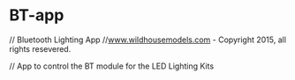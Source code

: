 # BT-app
// Bluetooth Lighting App
//www.wildhousemodels.com - Copyright 2015, all rights resevered.

// App to control the BT module for the LED Lighting Kits
